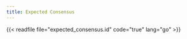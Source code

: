 ```yaml
---
title: Expected Consensus
---
```


{{< readfile file="expected_consensus.id" code="true" lang="go" >}}
